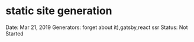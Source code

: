# static site generation

Date: Mar 21, 2019
Generators: forget about it),gatsby,react ssr
Status: Not Started

